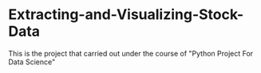 # Extracting-and-Visualizing-Stock-Data
This is the project that carried out under the course of "Python Project For Data Science" 
